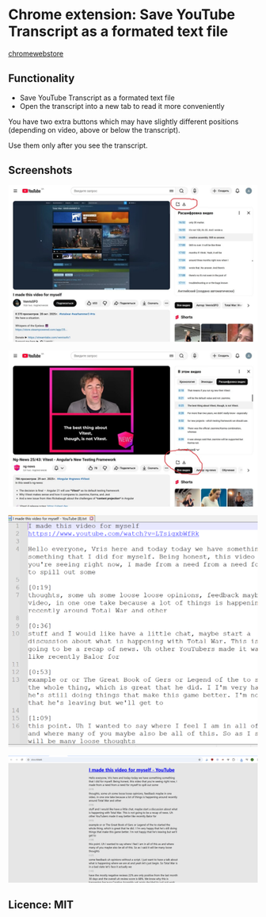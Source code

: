 # Chrome extension: Save YouTube Transcript as a formated text file

[chromewebstore](https://chromewebstore.google.com/detail/save-youtube-transcript-a/cmahblfkoacaigpfdefeoapecbccogoo)

## Functionality

- Save YouTube Transcript as a formated text file
- Open the transcript into a new tab to read it more conveniently

You have two extra buttons which may have slightly different positions 
 (depending on video, above or below the transcript).

Use them only after you see the transcript.

## Screenshots

![1.png](screens/1/1-21.jpg)

![1.png](screens/1/1-22.jpg)

![2.png](screens/1/2.png)

![3.png](screens/1/3.png)

## Licence: MIT